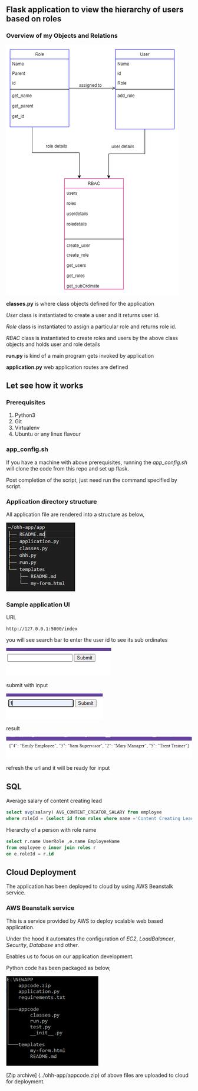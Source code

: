 ## Flask application to view the hierarchy of users based on roles

### Overview of my Objects and Relations

![](https://github.com/vijaykothareddy/Data-Engineering/blob/master/Images/RBAC.png)

**classes.py** is where class objects defined for the application

*User* class is instantiated to create a user and it returns user id.

*Role* class is instantiated to assign a particular role and returns role id.

*RBAC* class is instantiated to create roles and users by the above class objects and holds user and role details

**run.py** is kind of a main program gets invoked by application

**application.py** web application routes are defined

## Let see how it works

### Prerequisites

1. Python3
2. Git
3. Virtualenv
4. Ubuntu or any linux flavour

### app_config.sh

If you have a machine with above prerequisites, running the *app_config.sh* will clone the code from this repo and set up flask.

Post completion of the script, just need run the command specified by script.

### Application directory structure

All application file are rendered into a structure as below,

![](https://github.com/vijaykothareddy/Data-Engineering/blob/master/Images/dtree.PNG)


### Sample application UI

URL

```
http://127.0.0.1:5000/index

```

you will see search bar to enter the user id to see its sub ordinates

![](https://github.com/vijaykothareddy/Data-Engineering/blob/master/Images/ui1.png)

submit with input

![](https://github.com/vijaykothareddy/Data-Engineering/blob/master/Images/ui2.png)

result

![](https://github.com/vijaykothareddy/Data-Engineering/blob/master/Images/ui3.png)

refresh the url and it will be ready for input

## SQL

Average salary of content creating lead

```SQL
select avg(salary) AVG_CONTENT_CREATOR_SALARY from employee
where roleId = (select id from roles where name ='Content Creating Lead')	

```
Hierarchy of a person with role name

```SQL
select r.name UserRole ,e.name EmployeeName
from employee e inner join roles r
on e.roleId = r.id	

```
## Cloud Deployment

The application has been deployed to cloud by using AWS Beanstalk service.

### AWS Beanstalk service

This is a service provided by AWS to deploy scalable web based application.

Under the hood it automates the configuration of *EC2*, *LoadBalancer*, *Security*, *Database* and other.  

Enables us to focus on our application development.

Python code has been packaged as below,

![](https://github.com/vijaykothareddy/Data-Engineering/blob/master/Images/packagetree.PNG)

[Zip archive] (../ohh-app/appcode.zip) of above files are uploaded to cloud for deployment.



